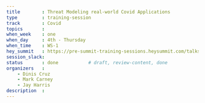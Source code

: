 ```yaml
---
title        : Threat Modeling real-world Covid Applications
type         : training-session
track        : Covid
topics       :
when_week    : one
when_day     : 4th - Thursday
when_time    : WS-1
hey_summit   : https://pre-summit-training-sessions.heysummit.com/talks/threat-modeling-introduction/
session_slack:
status       : done           # draft, review-content, done
organizers   : 
    - Dinis Cruz
    - Mark Carney
    - Jay Harris
description  : 
---
```


